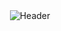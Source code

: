 <div style="text-align:center">
    <img src="https://github.com/fromjyce/fromjyce/assets/128211962/044b35f2-4a67-4051-aea6-0712541e6cef" alt="Header">
</div>
